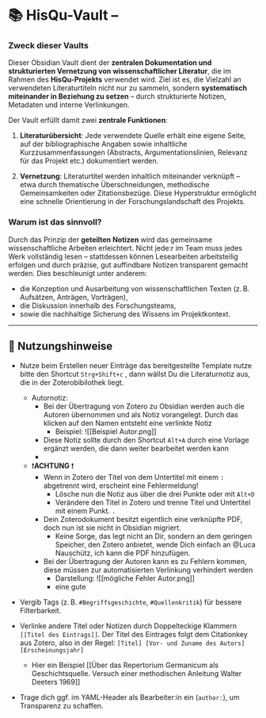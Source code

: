 # 📚 HisQu-Vault – 

### Zweck dieser Vaults

Dieser Obsidian Vault dient der **zentralen Dokumentation und strukturierten Vernetzung von wissenschaftlicher Literatur**, die im Rahmen des **HisQu-Projekts** verwendet wird. Ziel ist es, die Vielzahl an verwendeten Literaturtiteln nicht nur zu sammeln, sondern **systematisch miteinander in Beziehung zu setzen** – durch strukturierte Notizen, Metadaten und interne Verlinkungen.

Der Vault erfüllt damit zwei **zentrale Funktionen**:

1. **Literaturübersicht**: Jede verwendete Quelle erhält eine eigene Seite, auf der bibliographische Angaben sowie inhaltliche Kurzzusammenfassungen (Abstracts, Argumentationslinien, Relevanz für das Projekt etc.) dokumentiert werden.

2. **Vernetzung**: Literaturtitel werden inhaltlich miteinander verknüpft – etwa durch thematische Überschneidungen, methodische Gemeinsamkeiten oder Zitationsbezüge. Diese Hyperstruktur ermöglicht eine schnelle Orientierung in der Forschungslandschaft des Projekts.
   

### Warum ist das sinnvoll?

Durch das Prinzip der **geteilten Notizen** wird das gemeinsame wissenschaftliche Arbeiten erleichtert. Nicht jede:r im Team muss jedes Werk vollständig lesen – stattdessen können Lesearbeiten arbeitsteilig erfolgen und durch präzise, gut auffindbare Notizen transparent gemacht werden. Dies beschleunigt unter anderem:

- die Konzeption und Ausarbeitung von wissenschaftlichen Texten (z. B. Aufsätzen, Anträgen, Vorträgen),
- die Diskussion innerhalb des Forschungsteams,
- sowie die nachhaltige Sicherung des Wissens im Projektkontext.
---
## 🧭 Nutzungshinweise

- Nutze beim Erstellen neuer Einträge das bereitgestellte Template nutze bitte den Shortcut `Strg+Shift+c` , dann wällst Du die Literaturnotiz aus, die in der Zoterobibilothek liegt. 
	- Autornotiz:
		- Bei der Übertragung von Zotero zu Obsidian werden auch die Autoren übernommen und als Notiz vorangelegt. Durch das klicken auf den Namen entsteht eine verlinkte Notiz
			- Beispiel: ![[Beispiel Autor.png]]
		- Diese Notiz sollte durch den Shortcut `Alt+A` durch eine Vorlage ergänzt werden, die dann weiter bearbeitet werden kann
		- 
	- ❗**ACHTUNG** ❗
		- Wenn in Zotero der Titel von dem Untertitel mit einem `:` abgetrennt wird, erscheint eine Fehlermeldung!
			- Lösche nun die Notiz aus über die drei Punkte oder mit `Alt+D`
			- Verändere den Titel in Zotero und trenne Titel und Untertitel mit einem Punkt. `.` 
		- Dein Zoterodokument besitzt eigentlich eine verknüpfte PDF, doch nun ist sie nicht in Obsidian migriert.
			- Keine Sorge, das legt nicht an Dir, sondern an dem geringen Speicher, den Zotero anbietet, wende Dich einfach an @Luca Nauschütz, ich kann die PDF hinzufügen.    
		- Bei der Übertragung der Autoren kann es zu Fehlern kommen, diese müssen zur automatisierten Verlinkung verhindert werden
			- Darstellung: ![[mögliche Fehler Autor.png]]
			- eine gute 
- Vergib Tags (z. B. `#Begriffsgeschichte`, `#Quellenkritik`) für bessere Filterbarkeit.
    
- Verlinke andere Titel oder Notizen durch Doppelteckige Klammern `[[Titel des Eintrags]]`. Der Titel des Eintrages folgt dem Citationkey aus Zotero, also in der Regel: `[Titel] [Vor- und Zuname des Autors] [Erscheinungsjahr]` 
	- Hier ein Beispiel [[Über das Repertorium Germanicum als Geschichtsquelle. Versuch einer methodischen Anleitung Walter Deeters 1969]] 
    
- Trage dich ggf. im YAML-Header als Bearbeiter:in ein (`author:`), um Transparenz zu schaffen.